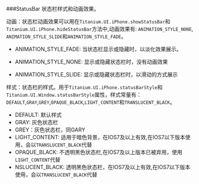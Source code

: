 ###StatusBar
状态栏样式和动画效果。

动画：状态栏动画效果可以用在`Titanium.UI.iPhone.showStatusBar`和`Titanium.UI.iPhone.hideStatusBar`方法中,动画效果有: `ANIMATION_STYLE_NONE`, `ANIMATION_STYLE_SLIDE`和`ANIMATION_STYLE_FADE`。

* ANIMATION_STYLE_FADE: 当状态栏显示或隐藏时，以淡化效果展示。

* ANIMATION_STYLE_NONE: 显示或隐藏状态栏时，没有动画效果

* ANIMATION_STYLE_SLIDE: 显示或隐藏状态栏时，以滑动的方式展示

样式：状态栏的样式。用于`Titanium.UI.iPhone.statusBarStyle`和`Titanium.UI.Window.statusBarStyle`属性，样式常量有：`DEFAULT`,`GRAY`,`GREY`,`OPAQUE_BLACK`,`LIGHT_CONTENT`和`TRANSLUCENT_BLACK`。

* DEFAULT: 默认样式
* GRAY: 灰色状态栏
* GREY：灰色状态栏，同GARY
* LIGHT_CONTENT: 适用于暗色背景，在IOS7及以上有效,在IOS7以下版本使用，会以`TRANSLUCENT_BLACK`代替
* OPAQUE_BLACK: 不透明黑色状态栏,在IOS7及以上版本已被弃用，使用`LIGHT_CONTENT`代替
* NSLUCENT_BLACK: 透明黑色状态栏，在IOS7及以上有效,在IOS7以下版本使用，会以`TRANSLUCENT_BLACK`代替
